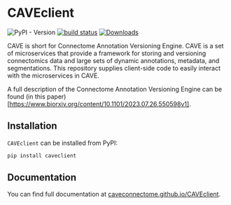 # CAVEclient

![PyPI - Version](https://img.shields.io/pypi/v/CAVEclient)
[![build status](https://github.com/CAVEconnectome/CAVEclient/actions/workflows/daily.yml/badge.svg)](https://github.com/CAVEconnectome/CAVEclient/actions/workflows/daily.yml) [![Downloads](https://static.pepy.tech/badge/caveclient)](https://pepy.tech/project/caveclient)

CAVE is short for Connectome Annotation Versioning Engine. CAVE is a set of microservices
that provide a framework for storing and versioning connectomics data and large sets of
dynamic annotations, metadata, and segmentations. This repository supplies client-side
code to easily interact with the microservices in CAVE.

A full description of the Connectome Annotation Versioning Engine can be found (in this paper)[https://www.biorxiv.org/content/10.1101/2023.07.26.550598v1].

## Installation

`CAVEclient` can be installed from PyPI:

```bash
pip install caveclient
```

## Documentation

You can find full documentation at [caveconnectome.github.io/CAVEclient](https://caveconnectome.github.io/CAVEclient).
